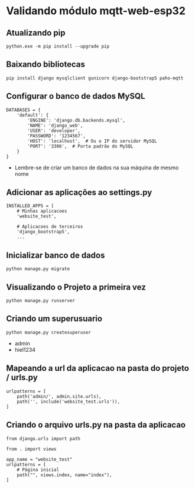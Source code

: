 # Validando módulo mqtt-web-esp32

## Atualizando pip

````````
python.exe -m pip install --upgrade pip
````````

## Baixando bibliotecas

````````
pip install django mysqlclient gunicorn django-bootstrap5 paho-mqtt
````````

## Configurar o banco de dados MySQL

````````
DATABASES = {
    'default': {
        'ENGINE': 'django.db.backends.mysql',
        'NAME': 'django_web',
        'USER': 'developer',
        'PASSWORD': '1234567',
        'HOST': 'localhost',  # Ou o IP do servidor MySQL
        'PORT': '3306',  # Porta padrão do MySQL
    }
}
````````

- Lembre-se de criar um banco de dados na sua máquina de mesmo nome

## Adicionar as aplicações ao settings.py

````````
INSTALLED_APPS = [
    # Minhas aplicacoes
    'website_test',

    # Aplicacoes de terceiros
    'django_bootstrap5',
    ...
````````

## Inicializar banco de dados

````````
python manage.py migrate
````````

## Visualizando o Projeto a primeira vez

````````
python manage.py runserver
````````

## Criando um superusuario

````````
python manage.py createsuperuser
````````

- admin
- hiel1234

## Mapeando a url da aplicacao na pasta do projeto / urls.py

````````
urlpatterns = [
    path('admin/', admin.site.urls),
    path('', include('website_test.urls')),
]
````````

## Criando o arquivo urls.py na pasta da aplicacao

````````
from django.urls import path

from . import views

app_name = "website_test"
urlpatterns = [
    # Página inicial
    path("", views.index, name="index"),
]
````````